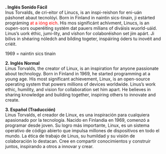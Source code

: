 **. Inglés Sonido Fácil**  
Inus Torvalds, de cri-eitor of Linucs, is an inspi-reishon for eni-uán páshonet abaut tecnolóyi. Born in Finland in naintin sics-tinain, ji estárted prográming <font color="#ff0000">at a ióng eich</font>. His mos significánt achívment, Linucs, is an oupen-sors ouperéiting systém dat pauers mílians of diváisis wuorld-uáid. Linus’s uork éthic, jumi-lity, and víshon for colaboréishon set jím apárt. Ji bilívs in shéaring nóledch and bílding togeter, inspáiring óders tu inovéit and criéit.


1969 = naintin sics tinain

**2. Inglés Normal**  
Linus Torvalds, the creator of Linux, is an inspiration for anyone passionate about technology. Born in Finland in 1969, he started programming at a young age. His most significant achievement, Linux, is an open-source operating system that powers millions of devices worldwide. Linus’s work ethic, humility, and vision for collaboration set him apart. He believes in sharing knowledge and building together, inspiring others to innovate and create.

**3. Español (Traducción)**  
Linus Torvalds, el creador de Linux, es una inspiración para cualquiera apasionado por la tecnología. Nacido en Finlandia en 1969, comenzó a programar desde joven. Su logro más importante, Linux, es un sistema operativo de código abierto que impulsa millones de dispositivos en todo el mundo. La ética de trabajo de Linus, su humildad y su visión de colaboración lo destacan. Cree en compartir conocimientos y construir juntos, inspirando a otros a innovar y crear.